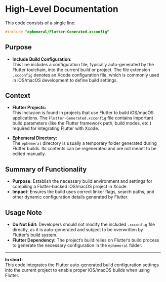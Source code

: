 # High-Level Documentation

This code consists of a single line:

```cpp
#include "ephemeral/Flutter-Generated.xcconfig"
```

## Purpose

- **Include Build Configuration:**  
  This line includes a configuration file, typically auto-generated by the Flutter toolchain, into the current build or project. The file extension `.xcconfig` denotes an Xcode configuration file, which is commonly used in iOS/macOS development to define build settings.

## Context

- **Flutter Projects:**  
  This inclusion is found in projects that use Flutter to build iOS/macOS applications. The `Flutter-Generated.xcconfig` file contains important build parameters (like the Flutter framework path, build modes, etc.) required for integrating Flutter with Xcode.

- **Ephemeral Directory:**  
  The `ephemeral` directory is usually a temporary folder generated during Flutter builds. Its contents can be regenerated and are not meant to be edited manually.

## Summary of Functionality

- **Purpose:** Establish the necessary build environment and settings for compiling a Flutter-backed iOS/macOS project in Xcode.
- **Impact:** Ensures the build uses correct linker flags, search paths, and other dynamic configuration details generated by Flutter.

## Usage Note

- **Do Not Edit:** Developers should not modify the included `.xcconfig` file directly, as it is auto-generated and subject to be overwritten by Flutter's build system.
- **Flutter Dependency:** The project’s build relies on Flutter’s build process to generate the necessary configuration in the `ephemeral` folder.

---

**In short:**  
This code integrates the Flutter auto-generated build configuration settings into the current project to enable proper iOS/macOS builds when using Flutter.